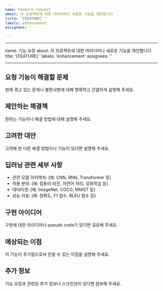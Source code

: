 ```yaml
---
name: Feature request
about: 이 프로젝트에 대한 아이디어나 새로운 기능을 제안합니다
title: "[FEATURE] "
labels: enhancement
assignees: ''

---
```


---
name: 기능 요청
about: 이 프로젝트에 대한 아이디어나 새로운 기능을 제안합니다
title: '[FEATURE] '
labels: 'enhancement'
assignees: ''

---

## 요청 기능이 해결할 문제
현재 겪고 있는 문제나 불편사항에 대해 명확하고 간결하게 설명해 주세요.

## 제안하는 해결책
원하는 기능이나 해결 방법에 대해 설명해 주세요.

## 고려한 대안
고려해 본 다른 해결 방법이나 기능이 있다면 설명해 주세요.

## 딥러닝 관련 세부 사항
- 관련 모델 아키텍처: [예: CNN, RNN, Transformer 등]
- 적용 분야: [예: 컴퓨터 비전, 자연어 처리, 강화학습 등]
- 데이터셋: [예: ImageNet, COCO, MNIST 등]
- 성능 지표: [예: 정확도, F1 점수, BLEU 점수 등]

## 구현 아이디어
구현에 대한 아이디어나 pseudo code가 있다면 공유해 주세요.

## 예상되는 이점
이 기능이 추가됨으로써 얻을 수 있는 이점을 설명해 주세요.

## 추가 정보
기능 요청과 관련된 추가 정보나 스크린샷이 있다면 첨부해 주세요.
